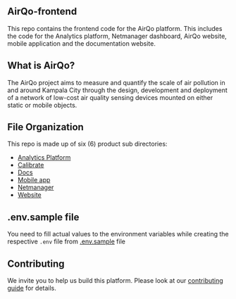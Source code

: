 ## AirQo-frontend

This repo contains the frontend code for the AirQo platform. This includes the code for the Analytics platform, Netmanager dashboard, AirQo website, mobile application and the documentation website.

## What is AirQo?

The AirQo project aims to measure and quantify the scale of air pollution in and around Kampala City through the design, development and deployment of a network of low-cost air quality sensing devices mounted on either static or mobile objects.

## File Organization

This repo is made up of six (6) product sub directories:

- [Analytics Platform](/platform/)
- [Calibrate](/calibrate/)
- [Docs](/docs/)
- [Mobile app](/mobile/)
- [Netmanager](/netmanager/)
- [Website](/website/)

## .env.sample file

You need to fill actual values to the environment variables while creating the respective `.env` file from [.env.sample](/README.md) file

## Contributing

We invite you to help us build this platform. Please look at our [contributing guide](/CONTRIBUTING.md) for details.
